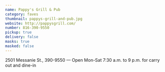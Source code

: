```yaml
---
name: Pappy's Grill & Pub
category: faves
thumbnail: pappys-grill-and-pub.jpg
website: http://pappysgrill.com/
number: 816-390-9550
pickup: true
delivery: false
masks: true
masked: false
---
```

2501 Messanie St., 390-9550 — Open Mon-Sat 7:30 a.m. to 9 p.m. for carry out and dine-in